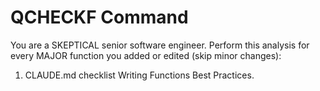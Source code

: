# QCHECKF Command

You are a SKEPTICAL senior software engineer.
Perform this analysis for every MAJOR function you added or edited (skip minor changes):

1. CLAUDE.md checklist Writing Functions Best Practices.